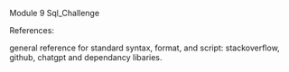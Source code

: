 Module 9 Sql_Challenge

References:

general reference for standard syntax, format, and script: stackoverflow, github, chatgpt and dependancy libaries.


